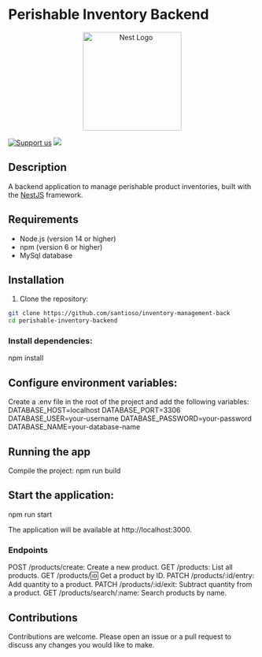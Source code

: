 # Perishable Inventory Backend

<p align="center">
  <a href="http://nestjs.com/" target="blank"><img src="https://nestjs.com/img/logo-small.svg" width="200" alt="Nest Logo" /></a>
</p>

<a href="https://opencollective.com/nest#sponsor"  target="_blank"><img src="https://img.shields.io/badge/Support%20us-Open%20Collective-41B883.svg" alt="Support us"></a>
<a href="https://twitter.com/nestframework" target="_blank"><img src="https://img.shields.io/twitter/follow/nestframework.svg?style=social&label=Follow"></a>

## Description

A backend application to manage perishable product inventories, built with the [NestJS](https://nestjs.com/) framework.

## Requirements

- Node.js (version 14 or higher)
- npm (version 6 or higher)
- MySql database

## Installation

1. Clone the repository:

```bash
git clone https://github.com/santioso/inventory-management-back
cd perishable-inventory-backend
```

### Install dependencies:
npm install


## Configure environment variables:
Create a .env file in the root of the project and add the following variables:
DATABASE_HOST=localhost
DATABASE_PORT=3306
DATABASE_USER=your-username
DATABASE_PASSWORD=your-password
DATABASE_NAME=your-database-name

## Running the app
Compile the project:
npm run build

## Start the application:
npm run start

The application will be available at http://localhost:3000.

### Endpoints
POST /products/create: Create a new product.
GET /products: List all products.
GET /products/:id: Get a product by ID.
PATCH /products/:id/entry: Add quantity to a product.
PATCH /products/:id/exit: Subtract quantity from a product.
GET /products/search/:name: Search products by name.


## Contributions
Contributions are welcome. Please open an issue or a pull request to discuss any changes you would like to make.

